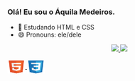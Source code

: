 ### Olá! Eu sou o Áquila Medeiros.

- 🌱 Estudando HTML e CSS
- 😄 Pronouns: ele/dele

<div align="center">
  <a href="https://github.com/aquilamedeiros">
  <img height="180em" src="https://github-readme-stats.vercel.app/api?username=aquilamedeiros&show_icons=true&theme=dracula&include_all_commits=true&count_private=true"/>
  <img height="180em" src="https://github-readme-stats.vercel.app/api/top-langs/?username=aquilamedeiros&layout=compact&langs_count=7&theme=dracula"/>
</div>

<div style="display: inline_block;"><br>
  <img align="center" alt="aquila-HTML" height="30" width="40" src="https://raw.githubusercontent.com/devicons/devicon/master/icons/html5/html5-original.svg">
  <img align="center" alt="Rafa-CSS" height="30" width="40" src="https://raw.githubusercontent.com/devicons/devicon/master/icons/css3/css3-original.svg">
</div>

##
